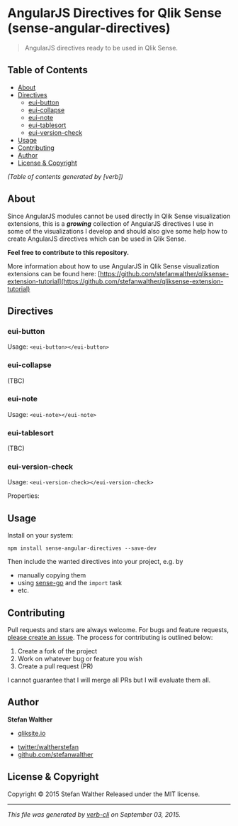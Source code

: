 # AngularJS Directives for Qlik Sense (sense-angular-directives)

> AngularJS directives ready to be used in Qlik Sense.

## Table of Contents

<!-- toc -->

* [About](#about)
* [Directives](#directives)
  - [eui-button](#eui-button)
  - [eui-collapse](#eui-collapse)
  - [eui-note](#eui-note)
  - [eui-tablesort](#eui-tablesort)
  - [eui-version-check](#eui-version-check)
* [Usage](#usage)
* [Contributing](#contributing)
* [Author](#author)
* [License & Copyright](#license---copyright)

_(Table of contents generated by [verb])_

<!-- tocstop -->

## About

Since AngularJS modules cannot be used directly in Qlik Sense visualization extensions, this is a **_growing_** collection of AngularJS directives I use in some of the visualizations I develop and should also give some help how to create AngularJS directives which can be used in Qlik Sense.

**Feel free to contribute to this repository.**

More information about how to use AngularJS in Qlik Sense visualization extensions can be found here:
[https://github.com/stefanwalther/qliksense-extension-tutorial](https://github.com/stefanwalther/qliksense-extension-tutorial)

## Directives

### eui-button

Usage:
`<eui-button></eui-button>`

### eui-collapse

(TBC)

### eui-note

Usage:
`<eui-note></eui-note>`

### eui-tablesort

(TBC)

### eui-version-check

Usage:
`<eui-version-check></eui-version-check>`

Properties:

## Usage

Install on your system:

`npm install sense-angular-directives --save-dev`

Then include the wanted directives into your project, e.g. by

* manually copying them
* using [sense-go](https://github.com/stefanwalther/sense-go.git) and the `import` task
* etc.

## Contributing

Pull requests and stars are always welcome. For bugs and feature requests, [please create an issue](https://github.com/stefanwalther/sense-angular-directives/issues).
The process for contributing is outlined below:

1. Create a fork of the project
2. Work on whatever bug or feature you wish
3. Create a pull request (PR)

I cannot guarantee that I will merge all PRs but I will evaluate them all.

## Author

**Stefan Walther**

+ [qliksite.io](http://qliksite.io)
* [twitter/waltherstefan](http://twitter.com/waltherstefan)
* [github.com/stefanwalther](http://github.com/stefanwalther)

## License & Copyright

Copyright © 2015 Stefan Walther
Released under the MIT license.

***

_This file was generated by [verb-cli](https://github.com/assemble/verb-cli) on September 03, 2015._
